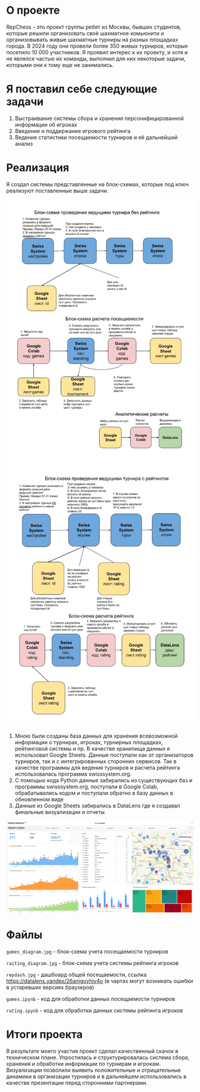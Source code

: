 # О проекте

RepChess - это проект группы ребят из Москвы, бывших студентов, которые решили организовать своё шахматное комьюнити и организовывать живые шахматные турниры на разных площадках города. В 2024 году они провели более 350 живых турниров, которые посетило 10 000 участников. Я проявил интерес к их проекту, и хотя и не являлся частью их команды, выполнил для них некоторые задачи, которыми они к тому еще не занимались. 

# Я поставил себе следующие задачи
1. Выстраивание системы сбора и хранения персонифицированной информации об игроках 
2. Введение и поддержание игрового рейтинга
3. Ведение статистики посещаемости турниров и её дальнейший анализ 

# Реализация

Я создал системы представленные на блок-схемах, которые под ключ реализуют поставленные выше задачи.
<img src="images/games_diagram.jpg" alt="репдаш" width="600">
<img src="images/raiting_diagram.jpg" alt="репдаш" width="600">

 1. Мною были созданы база данных для хранения всевозможной информации о турнирах, игроках, турнирных площадках, рейтинговой системы и пр. В качестве хранилища данных я использовал Google Sheets. Данные поступали как от организаторов турниров, так и с интегрированных сторонних сервисов. Так в качестве программы для ведения турниров и расчета рейтинга использовалась программа swisssystem.org.
 2. С помощью кода Python данные забирались из существующих баз и программы swisssystem.org, поступали в Google Colab, обрабатывались кодом и поступали обратно в базу данных в обновленном виде
 3. Данные из Google Sheets забирались в DataLens где я создавал финальные визуализации и отчеты 
<img src="images/repdash.jpg" alt="репдаш" width="1000">

# Файлы

`games_diagram.jpg` - блок-схема учета посещаемости турниров

`raiting_diagram.jpg` - блок-схема учета системы рейтинга игроков

`repdash.jpg` - дашбоард общей посещаемости, ссылка https://datalens.yandex/26anjgoyhjv4o (в чартах могут возникать ошибки в устаревших версиях браузеров)

`games.ipynb` - код для обработки данных посещаемости турниров

`rating.ipynb` - код для обработки данных системы рейтинга игроков

# Итоги проекта

В результате моего участия проект сделал качественный скачок в техническом плане. Упростилась и структурировалась система сбора, хранения и обработки информации по турнирам и игрокам. Визуализации позволили выявить положительные и отрицательные динамики в организации турниров и в дальнейшем использовались в качестве презентации перед сторонними партнерами.
